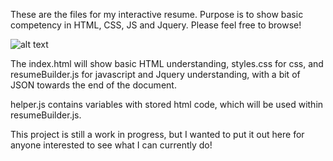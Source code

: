 These are the files for my interactive resume. Purpose is to show basic competency in HTML, CSS, JS and Jquery. Please feel free to browse!

![alt text](https://justbriones.github.io/img/portfolio/onlineResume.PNG)

The index.html will show basic HTML understanding, styles.css for css, and resumeBuilder.js for javascript and Jquery understanding, with a bit of JSON towards the end of the document. 

helper.js contains variables with stored html code, which will be used within resumeBuilder.js.

This project is still a work in progress, but I wanted to put it out here for anyone interested to see what I can currently do!
